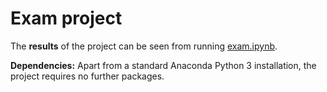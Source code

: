 # Exam project

The **results** of the project can be seen from running [exam.ipynb](modelproject.ipynb).

**Dependencies:** Apart from a standard Anaconda Python 3 installation, the project requires no further packages.